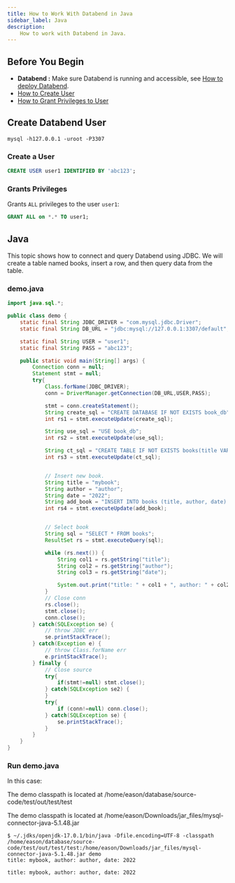 ```yaml
---
title: How to Work With Databend in Java
sidebar_label: Java
description:
    How to work with Databend in Java.
---
```


## Before You Begin

* **Databend :** Make sure Databend is running and accessible, see [How to deploy Databend](/doc/deploy).
* [How to Create User](../14-sql-commands/00-ddl/30-user/01-user-create-user.md)
* [How to Grant Privileges to User](../14-sql-commands/00-ddl/30-user/10-grant-privileges.md)

## Create Databend User

```shell
mysql -h127.0.0.1 -uroot -P3307
```

### Create a User

```sql
CREATE USER user1 IDENTIFIED BY 'abc123';
```

### Grants Privileges

Grants `ALL` privileges to the user `user1`:
```sql
GRANT ALL on *.* TO user1;
```

## Java

This topic shows how to connect and query Databend using JDBC. We will create a table named books, insert a row, and then query data from the table.

### demo.java

```java title='demo.java'
import java.sql.*;

public class demo {
    static final String JDBC_DRIVER = "com.mysql.jdbc.Driver";
    static final String DB_URL = "jdbc:mysql://127.0.0.1:3307/default";

    static final String USER = "user1";
    static final String PASS = "abc123";

    public static void main(String[] args) {
        Connection conn = null;
        Statement stmt = null;
        try{
            Class.forName(JDBC_DRIVER);
            conn = DriverManager.getConnection(DB_URL,USER,PASS);

            stmt = conn.createStatement();
            String create_sql = "CREATE DATABASE IF NOT EXISTS book_db";
            int rs1 = stmt.executeUpdate(create_sql);

            String use_sql = "USE book_db";
            int rs2 = stmt.executeUpdate(use_sql);

            String ct_sql = "CREATE TABLE IF NOT EXISTS books(title VARCHAR, author VARCHAR, date VARCHAR)";
            int rs3 = stmt.executeUpdate(ct_sql);


            // Insert new book.
            String title = "mybook";
            String author = "author";
            String date = "2022";
            String add_book = "INSERT INTO books (title, author, date) VALUES ('"+ title +"', '"+ author +"', '" + date + "')";
            int rs4 = stmt.executeUpdate(add_book);


            // Select book
            String sql = "SELECT * FROM books";
            ResultSet rs = stmt.executeQuery(sql);

            while (rs.next()) {
                String col1 = rs.getString("title");
                String col2 = rs.getString("author");
                String col3 = rs.getString("date");

                System.out.print("title: " + col1 + ", author: " + col2 + ", date: " + col3);
            }
            // Close conn
            rs.close();
            stmt.close();
            conn.close();
        } catch(SQLException se) {
            // throw JDBC err
            se.printStackTrace();
        } catch(Exception e) {
            // throw Class.forName err
            e.printStackTrace();
        } finally {
            // Close source
            try{
                if(stmt!=null) stmt.close();
            } catch(SQLException se2) {
            }
            try{
                if (conn!=null) conn.close();
            } catch(SQLException se) {
                se.printStackTrace();
            }
        }
    }
}
```

### Run demo.java

In this case:

The demo classpath is located at /home/eason/database/source-code/test/out/test/test

The demo classpath is located at /home/eason/Downloads/jar_files/mysql-connector-java-5.1.48.jar

```shell
$ ~/.jdks/openjdk-17.0.1/bin/java -Dfile.encoding=UTF-8 -classpath /home/eason/database/source-code/test/out/test/test:/home/eason/Downloads/jar_files/mysql-connector-java-5.1.48.jar demo
title: mybook, author: author, date: 2022
```

```text title='Outputs'
title: mybook, author: author, date: 2022
```
